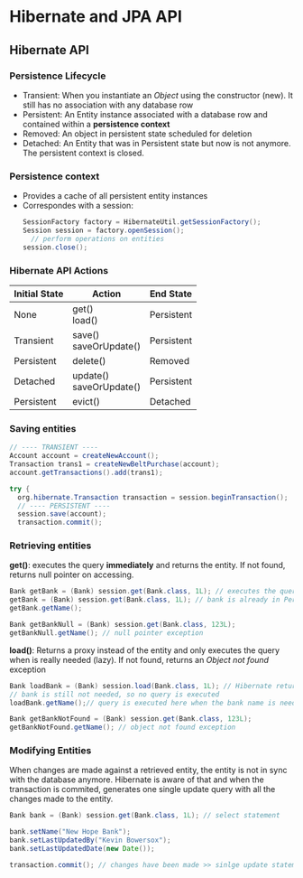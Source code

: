 # Hibernate and JPA API

## Hibernate API

### Persistence Lifecycle

* Transient: When you instantiate an *Object* using the constructor (new). It still has no association with any database row
* Persistent: An Entity instance associated with a database row and contained within a **persistence context**
* Removed: An object in persistent state scheduled for deletion
* Detached: An Entity that was in Persistent state but now is not anymore. The persistent context is closed.

### Persistence context

* Provides a cache of all persistent entity instances
* Correspondes with a session:
  ```java
  SessionFactory factory = HibernateUtil.getSessionFactory();
  Session session = factory.openSession();
    // perform operations on entities
  session.close();
  ```
  
### Hibernate API Actions

| Initial State | Action                       | End State  |
|---------------|------------------------------|------------|
| None          | get() <br> load()            | Persistent | 
| Transient     | save() <br> saveOrUpdate()   | Persistent | 
| Persistent    | delete()                     | Removed    | 
| Detached      | update() <br> saveOrUpdate() | Persistent | 
| Persistent    | evict()                      | Detached   |


### Saving entities

```java
// ---- TRANSIENT ----
Account account = createNewAccount();
Transaction trans1 = createNewBeltPurchase(account);
account.getTransactions().add(trans1);

try {
  org.hibernate.Transaction transaction = session.beginTransaction();
  // ---- PERSISTENT ----
  session.save(account);
  transaction.commit();
``` 

### Retrieving entities

**get()**: executes the query **immediately** and returns the entity. If not found, returns null pointer on accessing.
```java
Bank getBank = (Bank) session.get(Bank.class, 1L); // executes the query and saves bank in persistence context
getBank = (Bank) session.get(Bank.class, 1L); // bank is already in Persistence context cache, no need to perform a new query
getBank.getName();

Bank getBankNull = (Bank) session.get(Bank.class, 123L);
getBankNull.getName(); // null pointer exception
```
**load()**: Returns a proxy instead of the entity and only executes the query when is really needed (lazy). If not found, returns an _Object not found_ exception

```java
Bank loadBank = (Bank) session.load(Bank.class, 1L); // Hibernate returns a proxy in place of the actual entity
// bank is still not needed, so no query is executed
loadBank.getName();// query is executed here when the bank name is needed

Bank getBankNotFound = (Bank) session.get(Bank.class, 123L);
getBankNotFound.getName(); // object not found exception
```

### Modifying Entities

When changes are made against a retrieved entity, the entity is not in sync with the database anymore. Hibernate is aware of
that and when the transaction is commited, generates one single update query with all the changes made to the entity.

```java
Bank bank = (Bank) session.get(Bank.class, 1L); // select statement

bank.setName("New Hope Bank");
bank.setLastUpdatedBy("Kevin Bowersox");
bank.setLastUpdatedDate(new Date());

transaction.commit(); // changes have been made >> sinlge update statement
```
